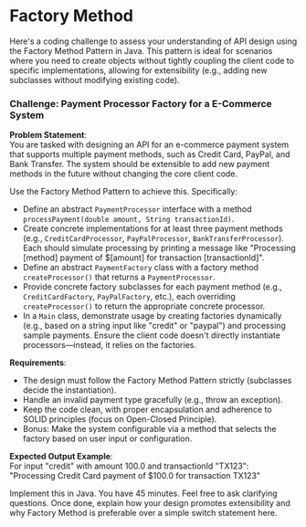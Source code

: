 # Factory Method

Here's a coding challenge to assess your understanding of API design using the Factory Method Pattern in Java. 
This pattern is ideal for scenarios where you need to create objects without tightly coupling the client code 
to specific implementations, allowing for extensibility (e.g., adding new subclasses without modifying existing code).


### Challenge: Payment Processor Factory for a E-Commerce System

**Problem Statement**:  
You are tasked with designing an API for an e-commerce payment system that supports multiple payment methods, such as Credit Card, PayPal, and Bank Transfer. The system should be extensible to add new payment methods in the future without changing the core client code.

Use the Factory Method Pattern to achieve this. Specifically:
- Define an abstract `PaymentProcessor` interface with a method `processPayment(double amount, String transactionId)`.
- Create concrete implementations for at least three payment methods (e.g., `CreditCardProcessor`, `PayPalProcessor`, `BankTransferProcessor`). Each should simulate processing by printing a message like "Processing [method] payment of $[amount] for transaction [transactionId]".
- Define an abstract `PaymentFactory` class with a factory method `createProcessor()` that returns a `PaymentProcessor`.
- Provide concrete factory subclasses for each payment method (e.g., `CreditCardFactory`, `PayPalFactory`, etc.), each overriding `createProcessor()` to return the appropriate concrete processor.
- In a `Main` class, demonstrate usage by creating factories dynamically (e.g., based on a string input like "credit" or "paypal") and processing sample payments. Ensure the client code doesn't directly instantiate processors—instead, it relies on the factories.

**Requirements**:
- The design must follow the Factory Method Pattern strictly (subclasses decide the instantiation).
- Handle an invalid payment type gracefully (e.g., throw an exception).
- Keep the code clean, with proper encapsulation and adherence to SOLID principles (focus on Open-Closed Principle).
- Bonus: Make the system configurable via a method that selects the factory based on user input or configuration.

**Expected Output Example**:  
For input "credit" with amount 100.0 and transactionId "TX123":  
"Processing Credit Card payment of $100.0 for transaction TX123"

Implement this in Java. You have 45 minutes. Feel free to ask clarifying questions. Once done, explain how your design promotes extensibility and why Factory Method is preferable over a simple switch statement here.